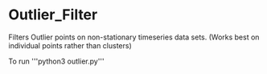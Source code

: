 # Outlier_Filter
Filters Outlier points on non-stationary timeseries data sets. (Works best on individual points rather than clusters) 

To run '''python3 outlier.py'''
